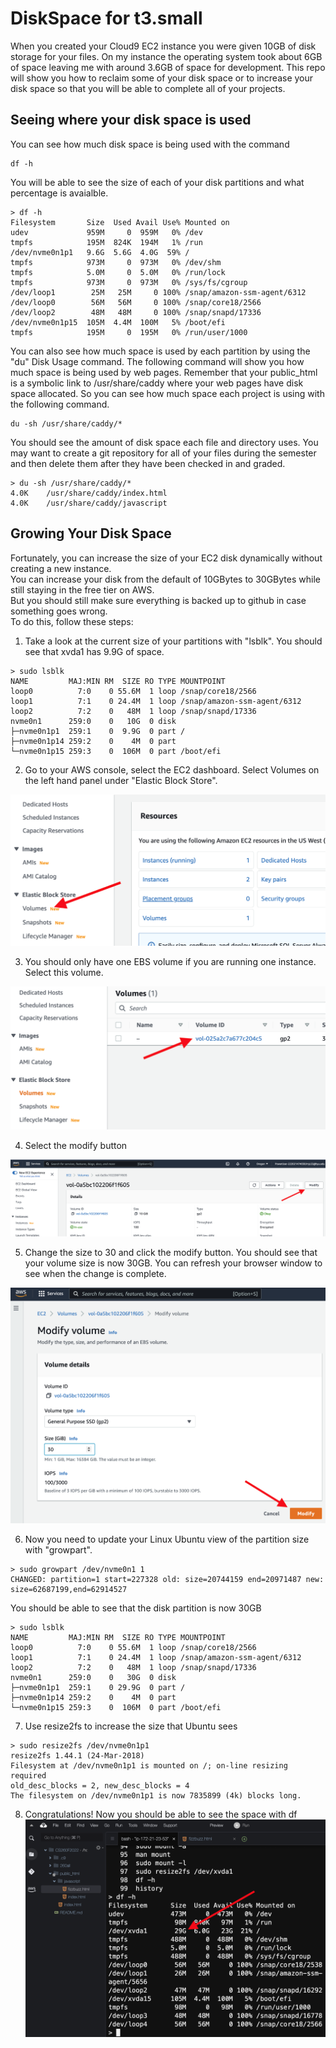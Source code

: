 # DiskSpace for t3.small

When you created your Cloud9 EC2 instance you were given 10GB of disk storage for your files.  On my instance the operating system took about 6GB of space leaving me with around 3.6GB of space for development.  This repo will show you how to reclaim some of your disk space or to increase your disk space so that you will be able to complete all of your projects.

## Seeing where your disk space is used

You can see how much disk space is being used with the command
``` 
df -h
```
You will be able to see the size of each of your disk partitions and what percentage is avaialble.  
```
> df -h
Filesystem       Size  Used Avail Use% Mounted on
udev             959M     0  959M   0% /dev
tmpfs            195M  824K  194M   1% /run
/dev/nvme0n1p1   9.6G  5.6G  4.0G  59% /
tmpfs            973M     0  973M   0% /dev/shm
tmpfs            5.0M     0  5.0M   0% /run/lock
tmpfs            973M     0  973M   0% /sys/fs/cgroup
/dev/loop1        25M   25M     0 100% /snap/amazon-ssm-agent/6312
/dev/loop0        56M   56M     0 100% /snap/core18/2566
/dev/loop2        48M   48M     0 100% /snap/snapd/17336
/dev/nvme0n1p15  105M  4.4M  100M   5% /boot/efi
tmpfs            195M     0  195M   0% /run/user/1000
```

You can also see how much space is used by each partition by using the "du" Disk Usage command. The following command will show you how much space is being used by web pages.  Remember that your public_html is a symbolic link to /usr/share/caddy where your web pages have disk space allocated.  So you can see how much space each project is using with the following command.
```
du -sh /usr/share/caddy/*
```
You should see the amount of disk space each file and directory uses.  You may want to create a git repository for all of your files during the semester and then delete them after they have been checked in and graded.
```
> du -sh /usr/share/caddy/*                                                                                    
4.0K    /usr/share/caddy/index.html
4.0K    /usr/share/caddy/javascript
```
## Growing Your Disk Space
Fortunately, you can increase the size of your EC2 disk dynamically without creating a new instance.  
You can increase your disk from the default of 10GBytes to 30GBytes while still staying in the free tier on AWS.  
But you should still make sure everything is backed up to github in case something goes wrong.  
To do this, follow these steps:

1. Take a look at the current size of your partitions with "lsblk". You should see that xvda1 has 9.9G of space.
```
> sudo lsblk
NAME         MAJ:MIN RM  SIZE RO TYPE MOUNTPOINT
loop0          7:0    0 55.6M  1 loop /snap/core18/2566
loop1          7:1    0 24.4M  1 loop /snap/amazon-ssm-agent/6312
loop2          7:2    0   48M  1 loop /snap/snapd/17336
nvme0n1      259:0    0   10G  0 disk 
├─nvme0n1p1  259:1    0  9.9G  0 part /
├─nvme0n1p14 259:2    0    4M  0 part 
└─nvme0n1p15 259:3    0  106M  0 part /boot/efi
```
2. Go to your AWS console, select the EC2 dashboard.  Select Volumes on the left hand panel under "Elastic Block Store".

![](/images/volumes.png)

3. You should only have one EBS volume if you are running one instance.  Select this volume.

![](/images/yourvolume.png)

4. Select the modify button

![](/images/modify.png)

5. Change the size to 30 and click the modify button.  You should see that your volume size is now 30GB.  You can refresh your browser window to see when the change is complete.

![](/images/changeto30.png)

6. Now you need to update your Linux Ubuntu view of the partition size with "growpart".  
```
> sudo growpart /dev/nvme0n1 1
CHANGED: partition=1 start=227328 old: size=20744159 end=20971487 new: size=62687199,end=62914527
```
You should be able to see that the disk partition is now 30GB
```
> sudo lsblk
NAME         MAJ:MIN RM  SIZE RO TYPE MOUNTPOINT
loop0          7:0    0 55.6M  1 loop /snap/core18/2566
loop1          7:1    0 24.4M  1 loop /snap/amazon-ssm-agent/6312
loop2          7:2    0   48M  1 loop /snap/snapd/17336
nvme0n1      259:0    0   30G  0 disk 
├─nvme0n1p1  259:1    0 29.9G  0 part /
├─nvme0n1p14 259:2    0    4M  0 part 
└─nvme0n1p15 259:3    0  106M  0 part /boot/efi
```

7. Use resize2fs to increase the size that Ubuntu sees
```
> sudo resize2fs /dev/nvme0n1p1
resize2fs 1.44.1 (24-Mar-2018)
Filesystem at /dev/nvme0n1p1 is mounted on /; on-line resizing required
old_desc_blocks = 2, new_desc_blocks = 4
The filesystem on /dev/nvme0n1p1 is now 7835899 (4k) blocks long.
```

8. Congratulations! Now you should be able to see the space with df
![](/images/bigger.png)

